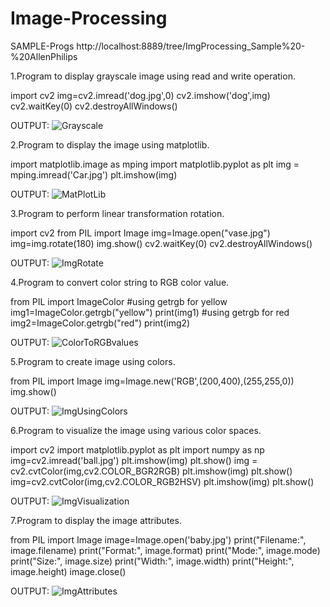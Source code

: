 # Image-Processing
SAMPLE-Progs
http://localhost:8889/tree/ImgProcessing_Sample%20-%20AllenPhilips

1.Program to display grayscale image using read and write operation.

import cv2 
img=cv2.imread('dog.jpg',0)
cv2.imshow('dog',img)
cv2.waitKey(0)
cv2.destroyAllWindows()

OUTPUT:
![Grayscale](https://user-images.githubusercontent.com/98145104/173812852-eb93e44b-8173-49e1-9d47-96ee02db6739.png)

2.Program to display the image using matplotlib.

import matplotlib.image as mping
import matplotlib.pyplot as plt
img = mping.imread('Car.jpg')
plt.imshow(img)

OUTPUT:
![MatPlotLib](https://user-images.githubusercontent.com/98145104/173813054-896cb84f-29ab-492c-830d-4a1eb3a86c3d.png)

3.Program to perform linear transformation rotation.

import cv2
from PIL import Image
img=Image.open("vase.jpg")
img=img.rotate(180)
img.show()
cv2.waitKey(0)
cv2.destroyAllWindows()

OUTPUT:
![ImgRotate](https://user-images.githubusercontent.com/98145104/173812749-03040197-bc0e-44b9-a3ef-95ae5b41c649.png)

4.Program to convert color string to RGB color value.

from PIL import ImageColor
#using getrgb for yellow
img1=ImageColor.getrgb("yellow")
print(img1)
#using getrgb for red
img2=ImageColor.getrgb("red")
print(img2)

OUTPUT:
![ColorToRGBvalues](https://user-images.githubusercontent.com/98145104/173813395-f006c078-0353-4d09-a93e-7ce48aeb2854.png)

5.Program to create image using colors.

from PIL import Image 
img=Image.new('RGB',(200,400),(255,255,0))
img.show()

OUTPUT:
![ImgUsingColors](https://user-images.githubusercontent.com/98145104/173813593-57ca8122-da6f-4a77-814d-73e936e30bde.png)

6.Program to visualize the image using various color spaces.

import cv2
import matplotlib.pyplot as plt
import numpy as np
img=cv2.imread('ball.jpg')
plt.imshow(img)
plt.show()
img = cv2.cvtColor(img,cv2.COLOR_BGR2RGB)
plt.imshow(img)
plt.show()
img=cv2.cvtColor(img,cv2.COLOR_RGB2HSV)
plt.imshow(img)
plt.show()

OUTPUT:
![ImgVisualization](https://user-images.githubusercontent.com/98145104/173814250-7c026e2f-3113-4914-9870-c3dd01c01d18.png)


7.Program to display the image attributes.

from PIL import Image
image=Image.open('baby.jpg')
print("Filename:", image.filename)
print("Format:", image.format)
print("Mode:", image.mode)
print("Size:", image.size)
print("Width:", image.width)
print("Height:", image.height)
image.close()

OUTPUT:
![ImgAttributes](https://user-images.githubusercontent.com/98145104/173813911-28d7b1d8-074b-486b-b144-f4636cc36b50.png)
